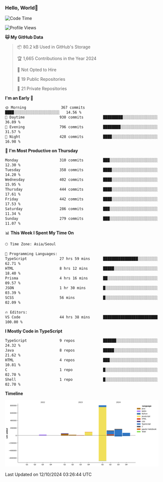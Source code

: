 
### Hello, World🐤

<!--START_SECTION:waka-->
![Code Time](http://img.shields.io/badge/Code%20Time-803%20hrs%2047%20mins-blue)

![Profile Views](http://img.shields.io/badge/Profile%20Views-1-blue)

**🐱 My GitHub Data** 

> 📦 80.2 kB Used in GitHub's Storage 
 > 
> 🏆 1,665 Contributions in the Year 2024
 > 
> 🚫 Not Opted to Hire
 > 
> 📜 19 Public Repositories 
 > 
> 🔑 21 Private Repositories 
 > 
**I'm an Early 🐤** 

```text
🌞 Morning                367 commits         ████░░░░░░░░░░░░░░░░░░░░░   14.56 % 
🌆 Daytime                930 commits         █████████░░░░░░░░░░░░░░░░   36.89 % 
🌃 Evening                796 commits         ████████░░░░░░░░░░░░░░░░░   31.57 % 
🌙 Night                  428 commits         ████░░░░░░░░░░░░░░░░░░░░░   16.98 % 
```
📅 **I'm Most Productive on Thursday** 

```text
Monday                   310 commits         ███░░░░░░░░░░░░░░░░░░░░░░   12.30 % 
Tuesday                  358 commits         ████░░░░░░░░░░░░░░░░░░░░░   14.20 % 
Wednesday                402 commits         ████░░░░░░░░░░░░░░░░░░░░░   15.95 % 
Thursday                 444 commits         ████░░░░░░░░░░░░░░░░░░░░░   17.61 % 
Friday                   442 commits         ████░░░░░░░░░░░░░░░░░░░░░   17.53 % 
Saturday                 286 commits         ███░░░░░░░░░░░░░░░░░░░░░░   11.34 % 
Sunday                   279 commits         ███░░░░░░░░░░░░░░░░░░░░░░   11.07 % 
```


📊 **This Week I Spent My Time On** 

```text
🕑︎ Time Zone: Asia/Seoul

💬 Programming Languages: 
TypeScript               27 hrs 59 mins      ████████████████░░░░░░░░░   62.71 % 
HTML                     8 hrs 12 mins       █████░░░░░░░░░░░░░░░░░░░░   18.40 % 
Prisma                   4 hrs 16 mins       ██░░░░░░░░░░░░░░░░░░░░░░░   09.57 % 
JSON                     1 hr 30 mins        █░░░░░░░░░░░░░░░░░░░░░░░░   03.39 % 
SCSS                     56 mins             █░░░░░░░░░░░░░░░░░░░░░░░░   02.09 % 

🔥 Editors: 
VS Code                  44 hrs 38 mins      █████████████████████████   100.00 % 
```

**I Mostly Code in TypeScript** 

```text
TypeScript               9 repos             ██████░░░░░░░░░░░░░░░░░░░   24.32 % 
Java                     8 repos             █████░░░░░░░░░░░░░░░░░░░░   21.62 % 
HTML                     4 repos             ███░░░░░░░░░░░░░░░░░░░░░░   10.81 % 
C                        1 repo              █░░░░░░░░░░░░░░░░░░░░░░░░   02.70 % 
Shell                    1 repo              █░░░░░░░░░░░░░░░░░░░░░░░░   02.70 % 
```



**Timeline**

![Lines of Code chart](https://raw.githubusercontent.com/jilpoom/jilpoom/main/assets/bar_graph.png)


 Last Updated on 12/10/2024 03:26:44 UTC
<!--END_SECTION:waka-->
